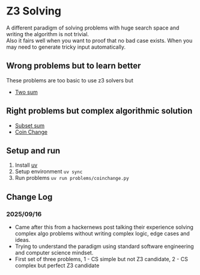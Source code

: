 # Z3 Solving

A different paradigm of solving problems with huge search space and writing the algorithm is not trivial.  
Also it fairs well when you want to proof that no bad case exists. When you may need to generate tricky input automatically.

## Wrong problems but to learn better
These problems are too basic to use z3 solvers but 
* [Two sum](/problems/twosum.py)

## Right problems but complex algorithmic solution
* [Subset sum](/problems/subsetsum.py)
* [Coin Change](/problems/coinchange.py)


## Setup and run
1. Install [uv](https://docs.astral.sh/uv/getting-started/installation/)
2. Setup environment `uv sync`
3. Run problems `uv run problems/coinchange.py`

## Change Log

### 2025/09/16 
- Came after this from a hackernews post talking their experience solving complex algo problems without writing complex logic, edge cases and ideas.
- Trying to understand the paradigm using standard software engineering and computer science mindset.
- First set of three problems, 1 - CS simple but not Z3 candidate, 2 - CS complex but perfect Z3 candidate